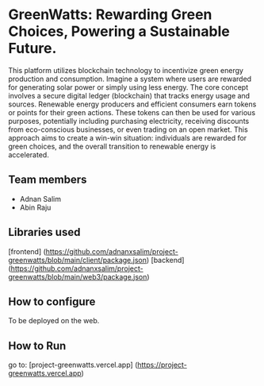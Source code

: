# GreenWatts: Rewarding Green Choices, Powering a Sustainable Future.
This platform utilizes blockchain technology to incentivize green energy production and consumption.  Imagine a system where users are rewarded for generating solar power or simply using less energy.  The core concept involves a secure digital ledger (blockchain) that tracks energy usage and sources.  Renewable energy producers and efficient consumers earn tokens or points for their green actions.  These tokens can then be used for various purposes, potentially including purchasing electricity, receiving discounts from eco-conscious businesses, or even trading on an open market.  This approach aims to create a win-win situation:  individuals are rewarded for green choices, and the overall transition to renewable energy is accelerated.

## Team members
- Adnan Salim
- Abin Raju

## Libraries used
[frontend] (https://github.com/adnanxsalim/project-greenwatts/blob/main/client/package.json)
[backend] (https://github.com/adnanxsalim/project-greenwatts/blob/main/web3/package.json)

## How to configure
To be deployed on the web.

## How to Run
go to: [project-greenwatts.vercel.app] (https://project-greenwatts.vercel.app)